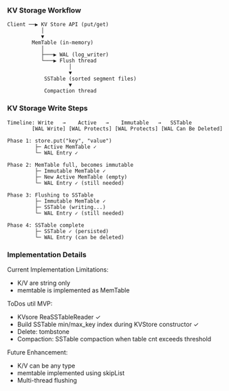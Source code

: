 ### KV Storage Workflow
```
Client ──▶ KV Store API (put/get)
           │
           ▼
        MemTable (in-memory)
           │
           ├───▶ WAL (log_writer)
           └───▶ Flush thread
                    │
                    ▼
            SSTable (sorted segment files)
                    ▼
            Compaction thread
```

### KV Storage Write Steps
```
Timeline: Write   →    Active   →    Immutable   →   SSTable
        [WAL Write] [WAL Protects] [WAL Protects] [WAL Can Be Deleted]

Phase 1: store.put("key", "value")
         ├─ Active MemTable ✓
         └─ WAL Entry ✓

Phase 2: MemTable full, becomes immutable  
         ├─ Immutable MemTable ✓  
         ├─ New Active MemTable (empty)
         └─ WAL Entry ✓ (still needed)

Phase 3: Flushing to SSTable
         ├─ Immutable MemTable ✓
         ├─ SSTable (writing...) 
         └─ WAL Entry ✓ (still needed)

Phase 4: SSTable complete
         ├─ SSTable ✓ (persisted)
         └─ WAL Entry (can be deleted)
```

### Implementation Details
Current Implementation Limitations:
- K/V are string only
- memtable is implemented as MemTable

ToDos util MVP:
- KVsore ReaSSTableReader ✓
- Build SSTable min/max_key index during KVStore constructor ✓
- Delete: tombstone
- Compaction: SSTable compaction when table cnt exceeds threshold

Future Enhancement:
- K/V can be any type
- memtable implemented using skipList
- Multi-thread flushing

